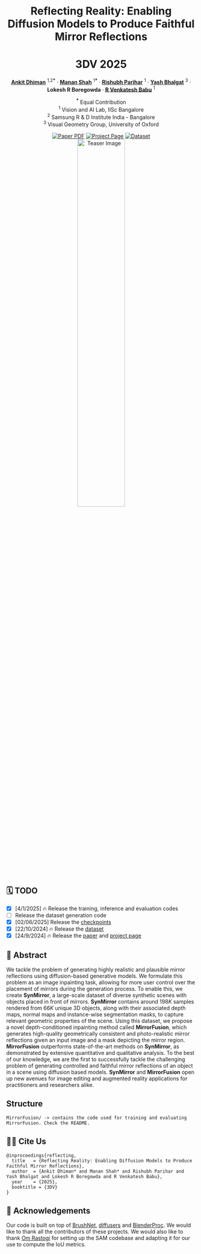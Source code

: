 <div align="center">

<h1>Reflecting Reality: Enabling Diffusion Models to Produce Faithful Mirror Reflections</h1>
<h1>3DV 2025</h1>

<p align="center">
    <a href="https://www.linkedin.com/in/ankit-dhiman-46109a174/" target="_blank"><strong>Ankit Dhiman</strong></a> <sup>1,2<b>*</b></sup>
    ·
    <a href="https://cs-mshah.github.io/" target="_blank"><strong>Manan Shah</strong></a> <sup>1<b>*</b></sup>
    ·
    <a href="https://rishubhpar.github.io/" target="_blank"><strong>Rishubh Parihar</strong></a> <sup>1</sup>
    ·
    <a href="https://yashbhalgat.github.io/" target="_blank"><strong>Yash Bhalgat</strong></a> <sup>3</sup>
    ·
    <strong>Lokesh R Boregowda</strong>
    ·
    <a href="https://cds.iisc.ac.in/faculty/venky/" target="_blank"><strong>R Venkatesh Babu</strong></a> <sup>1</sup>
</p>
<p align="center" style="padding-top: 0px;">
    <sup><b>*</b></sup> Equal Contribution
    <br>
    <sup>1</sup> Vision and AI Lab, IISc Bangalore
    <br>
    <sup>2</sup> Samsung R & D Institute India - Bangalore
    <br>
    <sup>3</sup> Visual Geometry Group, University of Oxford
    <br>
</p>

<a href="https://arxiv.org/abs/2409.14677">
<img src='https://img.shields.io/badge/arxiv-Reflecting Reality-red' alt='Paper PDF'></a>
<a href="https://val.cds.iisc.ac.in/reflecting-reality.github.io/">
<img src='https://img.shields.io/badge/Project-Website-green' alt='Project Page'></a>
<a href="https://huggingface.co/datasets/cs-mshah/SynMirror">
<img src='https://img.shields.io/badge/Dataset-HuggingFace-blue' alt='Dataset'></a>
<br>
<img src='assets/teaser.jpg' alt='Teaser Image'  height='50%' width='50%'>

</div>

## 🗓️ TODO
- [X] [4/1/2025] 🔥 Release the training, inference and evaluation codes
- [ ] Release the dataset generation code
- [x] [02/06/2025] Release the [checkpoints](https://github.com/val-iisc/Reflecting-Reality/tree/add_ckpt_details/MirrorFusion#-checkpoint-details)
- [X] [22/10/2024] 🔥 Release the [dataset](https://huggingface.co/datasets/cs-mshah/SynMirror)
- [X] [24/9/2024] 🔥 Release the [paper](https://arxiv.org/abs/2409.14677) and [project page](https://val.cds.iisc.ac.in/reflecting-reality.github.io/)

## 📖 Abstract

We tackle the problem of generating highly realistic and plausible mirror reflections using diffusion-based generative models. We formulate this problem as an image inpainting task, allowing for more user control over the placement of mirrors during the generation process. To enable this, we create **SynMirror**, a large-scale dataset of diverse synthetic scenes with objects placed in front of mirrors. **SynMirror** contains around $198K$ samples rendered from $66K$ unique 3D objects, along with their associated depth maps, normal maps and instance-wise segmentation masks, to capture relevant geometric properties of the scene. Using this dataset, we propose a novel depth-conditioned inpainting method called **MirrorFusion**, which generates high-quality geometrically consistent and photo-realistic mirror reflections given an input image and a mask depicting the mirror region. **MirrorFusion** outperforms state-of-the-art methods on **SynMirror**, as demonstrated by extensive quantitative and qualitative analysis. To the best of our knowledge, we are the first to successfully tackle the challenging problem of generating controlled and faithful mirror reflections of an object in a scene using diffusion based models. **SynMirror** and **MirrorFusion** open up new avenues for image editing and augmented reality applications for practitioners and researchers alike.

## Structure

```
MirrorFusion/ -> contains the code used for training and evaluating MirrorFusion. Check the README.
```

## 🤝🏼 Cite Us

```
@inproceedings{reflecting,
  title   = {Reflecting Reality: Enabling Diffusion Models to Produce Faithful Mirror Reflections},
  author  = {Ankit Dhiman* and Manan Shah* and Rishubh Parihar and Yash Bhalgat and Lokesh R Boregowda and R Venkatesh Babu},
  year    = {2025},
  booktitle = {3DV}
}
```

## 💖 Acknowledgements

Our code is built on top of [BrushNet](https://github.com/TencentARC/BrushNet), [diffusers](https://github.com/huggingface/diffusers) and [BlenderProc](https://github.com/DLR-RM/BlenderProc). We would like to thank all the contributors of these projects. We would also like to thank [Om Rastogi](https://github.com/omrastogi) for setting up the SAM codebase and adapting it for our use to compute the IoU metrics.